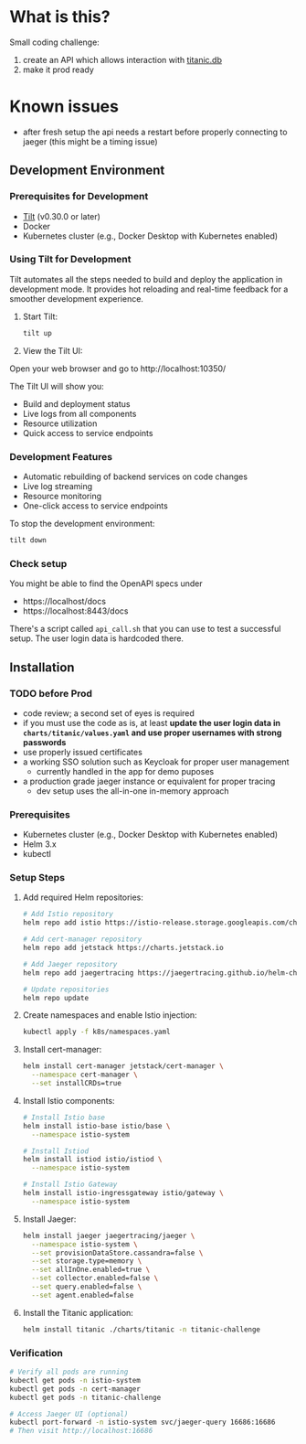 # What is this?

Small coding challenge:

1. create an API which allows interaction with [titanic.db](https://github.com/davidjamesknight/SQLite_databases_for_learning_data_science/blob/main/titanic.db) 
1. make it prod ready

# Known issues

- after fresh setup the api needs a restart before properly connecting to jaeger (this might be a timing issue)

## Development Environment

### Prerequisites for Development

- [Tilt](https://tilt.dev/) (v0.30.0 or later)
- Docker
- Kubernetes cluster (e.g., Docker Desktop with Kubernetes enabled)

### Using Tilt for Development

Tilt automates all the steps needed to build and deploy the application in development mode. It provides hot reloading and real-time feedback for a smoother development experience.

1. Start Tilt:

   ```bash
   tilt up
   ```

2. View the Tilt UI:

Open your web browser and go to http://localhost:10350/

The Tilt UI will show you:

- Build and deployment status
- Live logs from all components
- Resource utilization
- Quick access to service endpoints

### Development Features

- Automatic rebuilding of backend services on code changes
- Live log streaming
- Resource monitoring
- One-click access to service endpoints

To stop the development environment:

```bash
tilt down
```

### Check setup

You might be able to find the OpenAPI specs under

- https://localhost/docs
- https://localhost:8443/docs

There's a script called `api_call.sh` that you can use to test a successful setup. The user login data is hardcoded there.

## Installation

### TODO before Prod


- code review; a second set of eyes is required
- if you must use the code as is, at least **update the user login data in `charts/titanic/values.yaml` and use proper usernames with strong passwords**
- use properly issued certificates
- a working SSO solution such as Keycloak for proper user management
  - currently handled in the app for demo puposes
- a production grade jaeger instance or equivalent for proper tracing
  - dev setup uses the all-in-one in-memory approach

### Prerequisites

- Kubernetes cluster (e.g., Docker Desktop with Kubernetes enabled)
- Helm 3.x
- kubectl

### Setup Steps

1. Add required Helm repositories:

   ```bash
   # Add Istio repository
   helm repo add istio https://istio-release.storage.googleapis.com/charts
   
   # Add cert-manager repository
   helm repo add jetstack https://charts.jetstack.io
   
   # Add Jaeger repository
   helm repo add jaegertracing https://jaegertracing.github.io/helm-charts
   
   # Update repositories
   helm repo update
   ```

2. Create namespaces and enable Istio injection:

   ```bash
   kubectl apply -f k8s/namespaces.yaml
   ```

3. Install cert-manager:

   ```bash
   helm install cert-manager jetstack/cert-manager \
     --namespace cert-manager \
     --set installCRDs=true
   ```

4. Install Istio components:

   ```bash
   # Install Istio base
   helm install istio-base istio/base \
     --namespace istio-system

   # Install Istiod
   helm install istiod istio/istiod \
     --namespace istio-system

   # Install Istio Gateway
   helm install istio-ingressgateway istio/gateway \
     --namespace istio-system
   ```

5. Install Jaeger:

   ```bash
   helm install jaeger jaegertracing/jaeger \
     --namespace istio-system \
     --set provisionDataStore.cassandra=false \
     --set storage.type=memory \
     --set allInOne.enabled=true \
     --set collector.enabled=false \
     --set query.enabled=false \
     --set agent.enabled=false
   ```

6. Install the Titanic application:

   ```bash
   helm install titanic ./charts/titanic -n titanic-challenge
   ```

### Verification

```bash
# Verify all pods are running
kubectl get pods -n istio-system
kubectl get pods -n cert-manager
kubectl get pods -n titanic-challenge

# Access Jaeger UI (optional)
kubectl port-forward -n istio-system svc/jaeger-query 16686:16686
# Then visit http://localhost:16686
```